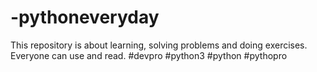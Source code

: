 # -pythoneveryday
This repository is about learning, solving problems and doing exercises. Everyone can use and read.  #devpro #python3 #python #pythopro

